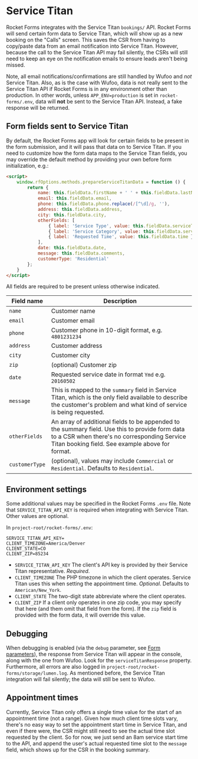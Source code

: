 # Service Titan

Rocket Forms integrates with the Service Titan `bookings/` API. Rocket Forms will send certain form data to Service Titan, which will show up as a new booking on the "Calls" screen. This saves the CSR from having to copy/paste data from an email notification into Service Titan. However, because the call to the Service Titan API may fail silently, the CSRs will still need to keep an eye on the notification emails to ensure leads aren't being missed.

Note, all email notifications/confirmations are still handled by Wufoo and *not* Service Titan. Also, as is the case with Wufoo, data is not really sent to the Service Titan API if Rocket Forms is in any environment other than production. In other words, unless `APP_ENV=production` is set in `rocket-forms/.env`, data will **not** be sent to the Service Titan API. Instead, a fake response will be returned.

## Form fields sent to Service Titan

By default, the Rocket Forms app will look for certain fields to be present in the form submission, and it will pass that data on to Service Titan. If you need to customize how the form data maps to the Service Titan fields, you may override the default method by providing your own before form initialization, e.g.:

```html
<script>
    window.rfOptions.methods.prepareServiceTitanData = function () {
        return {
            name: this.fieldData.firstName + ' ' + this.fieldData.lastName,
            email: this.fieldData.email,
            phone: this.fieldData.phone.replace(/[^\d]/g, ''),
            address: this.fieldData.address,
            city: this.fieldData.city,
            otherFields: [
                { label: 'Service Type', value: this.fieldData.serviceType },
                { label: 'Service Category', value: this.fieldData.serviceCategory },
                { label: 'Requested Time', value: this.fieldData.time }
            ],
            date: this.fieldData.date,
            message: this.fieldData.comments,
            customerType: 'Residential'
        };
    }
</script>
```

All fields are required to be present unless otherwise indicated.

Field name | Description
---------- | -----------
`name` | Customer name
`email` | Customer email
`phone` | Customer phone in 10-digit format, e.g. `4801231234`
`address` | Customer address
`city` | Customer city
`zip` |  (optional) Customer zip
`date` | Requested service date in format `Ymd` e.g. `20160502`
`message` |  This is mapped to the `summary` field in Service Titan, which is the only field available to describe <br> the customer's problem and what kind of service is being requested.
`otherFields` | An array of additional fields to be appended to the summary field. Use this to provide form data to a CSR when there's no corresponding Service Titan booking field. See example above for format.
`customerType` | (optional), values may include `Commercial` or `Residential`. Defaults to `Residential`.

## Environment settings

Some additional values may be specified in the Rocket Forms `.env` file. Note that `SERVICE_TITAN_API_KEY` is required when integrating with Service Titan. Other values are optional.

In `project-root/rocket-forms/.env`:

```
SERVICE_TITAN_API_KEY=
CLIENT_TIMEZONE=America/Denver
CLIENT_STATE=CO
CLIENT_ZIP=85234
```

* `SERVICE_TITAN_API_KEY` The client's API key is provided by their Service Titan representative. _Required_.
* `CLIENT_TIMEZONE` The PHP timezone in which the client operates. Service Titan uses this when setting the appointment time. _Optional_. Defaults to `American/New_York`.
* `CLIENT_STATE` The two-digit state abbreviate where the client operates.
* `CLIENT_ZIP` If a client only operates in one zip code, you may specify that here (and them omit that field from the form). If the `zip` field is provided with the form data, it will override this value.

## Debugging

When debugging is enabled (via the `debug` parameter, see [Form parameters](#form-parameters)), the response from Service Titan will appear in the console, along with the one from Wufoo. Look for the `serviceTitanResponse` property. Furthermore, all errors are also logged in `project-root/rocket-forms/storage/lumen.log`. As mentioned before, the Service Titan integration will fail silently; the data will still be sent to Wufoo.

## Appointment times

Currently, Service Titan only offers a single time value for the start of an appointment time (not a range). Given how much client time slots vary, there's no easy way to set the appointment start time in Service Titan, and even if there were, the CSR might still need to see the actual time slot requested by the client. So for now, we just send an 8am service start time to the API, and append the user's actual requested time slot to the `message` field, which shows up for the CSR in the booking summary.

